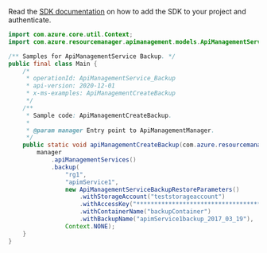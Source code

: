 Read the [SDK documentation](https://github.com/Azure/azure-sdk-for-java/blob/azure-resourcemanager-apimanagement_1.0.0-beta.2/sdk/apimanagement/azure-resourcemanager-apimanagement/README.md) on how to add the SDK to your project and authenticate.

```java
import com.azure.core.util.Context;
import com.azure.resourcemanager.apimanagement.models.ApiManagementServiceBackupRestoreParameters;

/** Samples for ApiManagementService Backup. */
public final class Main {
    /*
     * operationId: ApiManagementService_Backup
     * api-version: 2020-12-01
     * x-ms-examples: ApiManagementCreateBackup
     */
    /**
     * Sample code: ApiManagementCreateBackup.
     *
     * @param manager Entry point to ApiManagementManager.
     */
    public static void apiManagementCreateBackup(com.azure.resourcemanager.apimanagement.ApiManagementManager manager) {
        manager
            .apiManagementServices()
            .backup(
                "rg1",
                "apimService1",
                new ApiManagementServiceBackupRestoreParameters()
                    .withStorageAccount("teststorageaccount")
                    .withAccessKey("**************************************************")
                    .withContainerName("backupContainer")
                    .withBackupName("apimService1backup_2017_03_19"),
                Context.NONE);
    }
}
```
